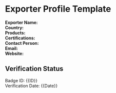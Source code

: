 # Exporter Profile Template

**Exporter Name:**  
**Country:**  
**Products:**  
**Certifications:**  
**Contact Person:**  
**Email:**  
**Website:**  

## Verification Status
Badge ID: {{ID}}  
Verification Date: {{Date}}
